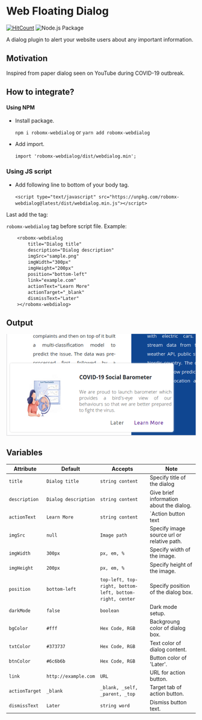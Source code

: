 # Web Floating Dialog

[![HitCount](http://hits.dwyl.com/RoboMx/web-dialog-alert.svg)](http://hits.dwyl.com/RoboMx/web-dialog-alert)
![Node.js Package](https://github.com/RoboMx/web-dialog-alert/workflows/Node.js%20Package/badge.svg)

A dialog plugin to alert your website users about any important information.

## Motivation

Inspired from paper dialog seen on YouTube during COVID-19 outbreak.

## How to integrate?

#### Using NPM

* Install package.

    `npm i robomx-webdialog` or `yarn add robomx-webdialog`

* Add import.

    `import 'robomx-webdialog/dist/webdialog.min';`

### Using JS script

* Add following line to bottom of your body tag.

    `<script type="text/javascript" src="https://unpkg.com/robomx-webdialog@latest/dist/webdialog.min.js"></script>`

Last add the tag:

`robomx-webdialog` tag before script file.
    Example:

        <robomx-webdialog
            title="Dialog title"
            description="Dialog description"
            imgSrc="sample.png"
            imgWidth="300px"
            imgHeight="200px"
            position="bottom-left"
            link="example.com"
            actionText="Learn More"
            actionTarget="_blank"
            dismissText="Later"
        ></robomx-webdialog>

## Output

<img src="assets/output.png">

## Variables

| Attribute | Default | Accepts | Note|
| --------- | ------- | --------|------- |
| `title`     | `Dialog title` | `string content`  | Specify title of the dialog |
| `description` | `Dialog description` |  `string content` | Give brief information about the dialog.  |
| `actionText` | `Learn More` | `string content` | `Action button text |
| `imgSrc`  | `null` | `Image path` | Specify image source url or relative path. |
| `imgWidth`     | `300px` |    `px, em, %`     | Specify width of the image. |
| `imgHeight`    | `200px` | `px, em, %` | Specify height of the image. |
| `position`        | `bottom-left`  | `top-left, top-right, bottom-left, bottom-right, center`     | Specify position of the dialog box.       |
| `darkMode`|`false`  | `boolean`     | Dark mode setup.       |
| `bgColor`        | `#fff`  | `Hex Code, RGB`     | Backgroung color of dialog box.       |
| `txtColor`        | `#373737`  | `Hex Code, RGB`     | Text color of dialog content. |
| `btnColor`        | `#6c6b6b`  | `Hex Code, RGB`     | Button color of 'Later'.       |
| `link`        | `http://example.com`  | `URL`     | URL for action button.       |
| `actionTarget`        | `_blank`  | `_blank, _self, _parent, _top`     | Target tab of action button.       |
| `dismissText`        | `Later`  | `string word`     | Dismiss button text.       |
